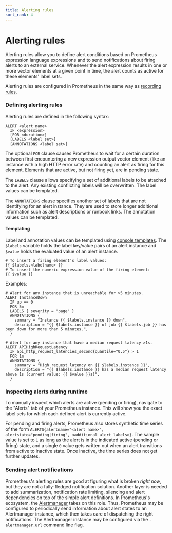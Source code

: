 ```yaml
---
title: Alerting rules
sort_rank: 4
---
```


# Alerting rules

Alerting rules allow you to define alert conditions based on Prometheus
expression language expressions and to send notifications about firing alerts
to an external service. Whenever the alert expression results in one or more
vector elements at a given point in time, the alert counts as active for these
elements' label sets.

Alerting rules are configured in Prometheus in the same way as [recording
rules](../../querying/rules).

### Defining alerting rules

Alerting rules are defined in the following syntax:

    ALERT <alert name>
      IF <expression>
      [FOR <duration>]
      [LABELS <label set>]
      [ANNOTATIONS <label set>]

The optional `FOR` clause causes Prometheus to wait for a certain duration
between first encountering a new expression output vector element (like an
instance with a high HTTP error rate) and counting an alert as firing for this
element. Elements that are active, but not firing yet, are in pending state.

The `LABELS` clause allows specifying a set of additional labels to be attached
to the alert. Any existing conflicting labels will be overwritten. The label
values can be templated.

The `ANNOTATIONS` clause specifies another set of labels that are not
identifying for an alert instance. They are used to store longer additional
information such as alert descriptions or runbook links. The annotation values
can be templated.

#### Templating

Label and annotation values can be templated using [console templates](../visualization/consoles).
The `$labels` variable holds the label key/value pairs of an alert instance
and `$value` holds the evaluated value of an alert instance.

    # To insert a firing element's label values:
    {{ $labels.<labelname> }}
    # To insert the numeric expression value of the firing element:
    {{ $value }}

Examples:

    # Alert for any instance that is unreachable for >5 minutes.
    ALERT InstanceDown
      IF up == 0
      FOR 5m
      LABELS { severity = "page" }
      ANNOTATIONS {
        summary = "Instance {{ $labels.instance }} down",
        description = "{{ $labels.instance }} of job {{ $labels.job }} has been down for more than 5 minutes.",
      }

    # Alert for any instance that have a median request latency >1s.
    ALERT APIHighRequestLatency
      IF api_http_request_latencies_second{quantile="0.5"} > 1
      FOR 1m
      ANNOTATIONS {
        summary = "High request latency on {{ $labels.instance }}", 
        description = "{{ $labels.instance }} has a median request latency above 1s (current value: {{ $value }}s)",
      }

### Inspecting alerts during runtime

To manually inspect which alerts are active (pending or firing), navigate to
the "Alerts" tab of your Prometheus instance. This will show you the exact
label sets for which each defined alert is currently active.

For pending and firing alerts, Prometheus also stores synthetic time series of
the form `ALERTS{alertname="<alert name>", alertstate="pending|firing", <additional alert labels>}`.
The sample value is set to `1` as long as the alert is in the indicated active
(pending or firing) state, and a single `0` value gets written out when an alert
transitions from active to inactive state. Once inactive, the time series does
not get further updates.

### Sending alert notifications

Prometheus's alerting rules are good at figuring what is broken *right now*,
but they are not a fully-fledged notification solution. Another layer is needed
to add summarization, notification rate limiting, silencing and alert
dependencies on top of the simple alert definitions. In Prometheus's ecosystem,
the [Alertmanager](../alertmanager) takes on this
role. Thus, Prometheus may be configured to periodically send information about
alert states to an Alertmanager instance, which then takes care of dispatching
the right notifications. The Alertmanager instance may be configured via the
`-alertmanager.url` command line flag.

